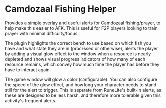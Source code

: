 # Camdozaal Fishing Helper
Provides a simple overlay and useful alerts for Camdozaal fishing/prayer, to help make this easier to AFK. This is useful for F2P players looking to train prayer with minimal difficulty/focus.

The plugin highlights the correct bench to use based on which fish you have and what state they are in (processed or otherwise), alerts the player by adding a visual glow effect to the window when a resource is nearly depleted and shows visual progress indicators of how many of each resource remains, which convey how much time the player has before they have to interact again.

The game window will glow a color (configurable). You can also configure the speed of
the glow effect, and how long your character needs to stand still for the
alert to trigger. This is separate from RuneLite's built-in alerts, as these are designed to be less harsh, and therefore more tolerable given this activity's frequent alerts.